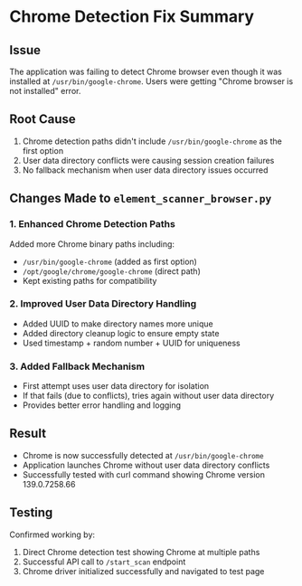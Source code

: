 # Chrome Detection Fix Summary

## Issue
The application was failing to detect Chrome browser even though it was installed at `/usr/bin/google-chrome`. Users were getting "Chrome browser is not installed" error.

## Root Cause
1. Chrome detection paths didn't include `/usr/bin/google-chrome` as the first option
2. User data directory conflicts were causing session creation failures
3. No fallback mechanism when user data directory issues occurred

## Changes Made to `element_scanner_browser.py`

### 1. Enhanced Chrome Detection Paths
Added more Chrome binary paths including:
- `/usr/bin/google-chrome` (added as first option)
- `/opt/google/chrome/google-chrome` (direct path)
- Kept existing paths for compatibility

### 2. Improved User Data Directory Handling
- Added UUID to make directory names more unique
- Added directory cleanup logic to ensure empty state
- Used timestamp + random number + UUID for uniqueness

### 3. Added Fallback Mechanism
- First attempt uses user data directory for isolation
- If that fails (due to conflicts), tries again without user data directory
- Provides better error handling and logging

## Result
- Chrome is now successfully detected at `/usr/bin/google-chrome`
- Application launches Chrome without user data directory conflicts
- Successfully tested with curl command showing Chrome version 139.0.7258.66

## Testing
Confirmed working by:
1. Direct Chrome detection test showing Chrome at multiple paths
2. Successful API call to `/start_scan` endpoint
3. Chrome driver initialized successfully and navigated to test page